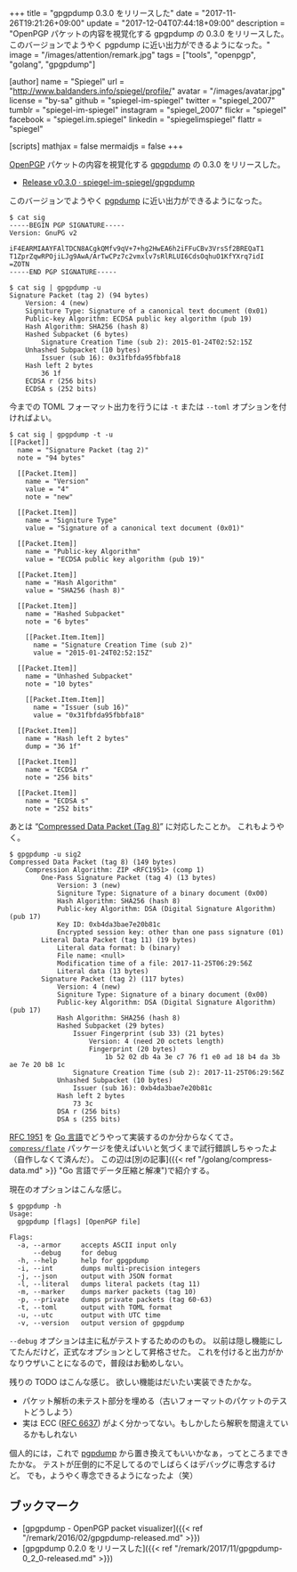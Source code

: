 +++
title = "gpgpdump 0.3.0 をリリースした"
date =  "2017-11-26T19:21:26+09:00"
update =  "2017-12-04T07:44:18+09:00"
description = "OpenPGP パケットの内容を視覚化する gpgpdump の 0.3.0 をリリースした。このバージョンでようやく pgpdump に近い出力ができるようになった。"
image = "/images/attention/remark.jpg"
tags = ["tools", "openpgp", "golang", "gpgpdump"]

[author]
  name      = "Spiegel"
  url       = "http://www.baldanders.info/spiegel/profile/"
  avatar    = "/images/avatar.jpg"
  license   = "by-sa"
  github    = "spiegel-im-spiegel"
  twitter   = "spiegel_2007"
  tumblr    = "spiegel-im-spiegel"
  instagram = "spiegel_2007"
  flickr    = "spiegel"
  facebook  = "spiegel.im.spiegel"
  linkedin  = "spiegelimspiegel"
  flattr    = "spiegel"

[scripts]
  mathjax = false
  mermaidjs = false
+++

[OpenPGP] パケットの内容を視覚化する [gpgpdump] の 0.3.0 をリリースした。

- [Release v0.3.0 · spiegel-im-spiegel/gpgpdump](https://github.com/spiegel-im-spiegel/gpgpdump/releases/tag/v0.3.0)

このバージョンでようやく [pgpdump] に近い出力ができるようになった。

```text
$ cat sig
-----BEGIN PGP SIGNATURE-----
Version: GnuPG v2

iF4EARMIAAYFAlTDCN8ACgkQMfv9qV+7+hg2HwEA6h2iFFuCBv3VrsSf2BREQaT1
T1ZprZqwRPOjiLJg9AwA/ArTwCPz7c2vmxlv7sRlRLUI6CdsOqhuO1KfYXrq7idI
=ZOTN
-----END PGP SIGNATURE-----

$ cat sig | gpgpdump -u
Signature Packet (tag 2) (94 bytes)
    Version: 4 (new)
    Signiture Type: Signature of a canonical text document (0x01)
    Public-key Algorithm: ECDSA public key algorithm (pub 19)
    Hash Algorithm: SHA256 (hash 8)
    Hashed Subpacket (6 bytes)
        Signature Creation Time (sub 2): 2015-01-24T02:52:15Z
    Unhashed Subpacket (10 bytes)
        Issuer (sub 16): 0x31fbfda95fbbfa18
    Hash left 2 bytes
        36 1f
    ECDSA r (256 bits)
    ECDSA s (252 bits)
```

今までの TOML フォーマット出力を行うには `-t` または `--toml` オプションを付ければよい。

```text
$ cat sig | gpgpdump -t -u
[[Packet]]
  name = "Signature Packet (tag 2)"
  note = "94 bytes"

  [[Packet.Item]]
    name = "Version"
    value = "4"
    note = "new"

  [[Packet.Item]]
    name = "Signiture Type"
    value = "Signature of a canonical text document (0x01)"

  [[Packet.Item]]
    name = "Public-key Algorithm"
    value = "ECDSA public key algorithm (pub 19)"

  [[Packet.Item]]
    name = "Hash Algorithm"
    value = "SHA256 (hash 8)"

  [[Packet.Item]]
    name = "Hashed Subpacket"
    note = "6 bytes"

    [[Packet.Item.Item]]
      name = "Signature Creation Time (sub 2)"
      value = "2015-01-24T02:52:15Z"

  [[Packet.Item]]
    name = "Unhashed Subpacket"
    note = "10 bytes"

    [[Packet.Item.Item]]
      name = "Issuer (sub 16)"
      value = "0x31fbfda95fbbfa18"

  [[Packet.Item]]
    name = "Hash left 2 bytes"
    dump = "36 1f"

  [[Packet.Item]]
    name = "ECDSA r"
    note = "256 bits"

  [[Packet.Item]]
    name = "ECDSA s"
    note = "252 bits"
```

あとは “[Compressed Data Packet (Tag 8)](https://tools.ietf.org/html/rfc4880#section-5.6)” に対応したことか。
これもようやく。

```text
$ gpgpdump -u sig2
Compressed Data Packet (tag 8) (149 bytes)
    Compression Algorithm: ZIP <RFC1951> (comp 1)
        One-Pass Signature Packet (tag 4) (13 bytes)
            Version: 3 (new)
            Signiture Type: Signature of a binary document (0x00)
            Hash Algorithm: SHA256 (hash 8)
            Public-key Algorithm: DSA (Digital Signature Algorithm) (pub 17)
            Key ID: 0xb4da3bae7e20b81c
            Encrypted session key: other than one pass signature (01)
        Literal Data Packet (tag 11) (19 bytes)
            Literal data format: b (binary)
            File name: <null>
            Modification time of a file: 2017-11-25T06:29:56Z
            Literal data (13 bytes)
        Signature Packet (tag 2) (117 bytes)
            Version: 4 (new)
            Signiture Type: Signature of a binary document (0x00)
            Public-key Algorithm: DSA (Digital Signature Algorithm) (pub 17)
            Hash Algorithm: SHA256 (hash 8)
            Hashed Subpacket (29 bytes)
                Issuer Fingerprint (sub 33) (21 bytes)
                    Version: 4 (need 20 octets length)
                    Fingerprint (20 bytes)
                        1b 52 02 db 4a 3e c7 76 f1 e0 ad 18 b4 da 3b ae 7e 20 b8 1c
                Signature Creation Time (sub 2): 2017-11-25T06:29:56Z
            Unhashed Subpacket (10 bytes)
                Issuer (sub 16): 0xb4da3bae7e20b81c
            Hash left 2 bytes
                73 3c
            DSA r (256 bits)
            DSA s (255 bits)
```

[RFC 1951] を [Go 言語]でどうやって実装するのか分からなくてさ。
[`compress/flate`] パッケージを使えばいいと気づくまで試行錯誤しちゃったよ（自作しなくて済んだ）。
この辺は[別の記事]({{< ref "/golang/compress-data.md" >}} "Go 言語でデータ圧縮と解凍")で紹介する。

現在のオプションはこんな感じ。

```text
$ gpgpdump -h
Usage:
  gpgpdump [flags] [OpenPGP file]

Flags:
  -a, --armor     accepts ASCII input only
      --debug     for debug
  -h, --help      help for gpgpdump
  -i, --int       dumps multi-precision integers
  -j, --json      output with JSON format
  -l, --literal   dumps literal packets (tag 11)
  -m, --marker    dumps marker packets (tag 10)
  -p, --private   dumps private packets (tag 60-63)
  -t, --toml      output with TOML format
  -u, --utc       output with UTC time
  -v, --version   output version of gpgpdump
```

`--debug` オプションは主に私がテストするためののもの。
以前は隠し機能にしてたんだけど，正式なオプションとして昇格させた。
これを付けると出力がかなりウザいことになるので，普段はお勧めしない。

残りの TODO はこんな感じ。
欲しい機能はだいたい実装できたかな。

- パケット解析の未テスト部分を埋める（古いフォーマットのパケットのテストどうしよう）
- 実は ECC ([RFC 6637]) がよく分かってない。もしかしたら解釈を間違えているかもしれない

個人的には，これで [pgpdump] から置き換えてもいいかなぁ，ってところまできたかな。
テストが圧倒的に不足してるのでしばらくはデバッグに専念するけど。
でも，ようやく専念できるようになったよ（笑）

## ブックマーク

- [gpgpdump - OpenPGP packet visualizer]({{< ref "/remark/2016/02/gpgpdump-released.md" >}})
- [gpgpdump 0.2.0 をリリースした]({{< ref "/remark/2017/11/gpgpdump-0_2_0-released.md" >}})

[gpgpdump]: https://github.com/spiegel-im-spiegel/gpgpdump "spiegel-im-spiegel/gpgpdump: OpenPGP packet visualizer"
[pgpdump]: http://www.mew.org/~kazu/proj/pgpdump/ "pgpdump"
[TOML]: https://github.com/toml-lang/toml "toml-lang/toml: Tom's Obvious, Minimal Language"
[JSON]: https://tools.ietf.org/html/rfc7159 "RFC 7159 - The JavaScript Object Notation (JSON) Data Interchange Format"
[RFC 4880]: https://tools.ietf.org/html/rfc4880 "RFC 4880 - OpenPGP Message Format"
[RFC 5581]: https://tools.ietf.org/html/rfc5581 "RFC 5581 - The Camellia Cipher in OpenPGP"
[RFC 6637]: https://tools.ietf.org/html/rfc6637 "RFC 6637 - Elliptic Curve Cryptography (ECC) in OpenPGP"
[RFC 1951]: https://tools.ietf.org/html/rfc1951 "RFC 1951 - DEFLATE Compressed Data Format Specification version 1.3"
[`compress/flate`]: https://golang.org/pkg/compress/flate/ "flate - The Go Programming Language"
[OpenPGP]: http://openpgp.org/
[Go 言語]: https://golang.org/ "The Go Programming Language"
